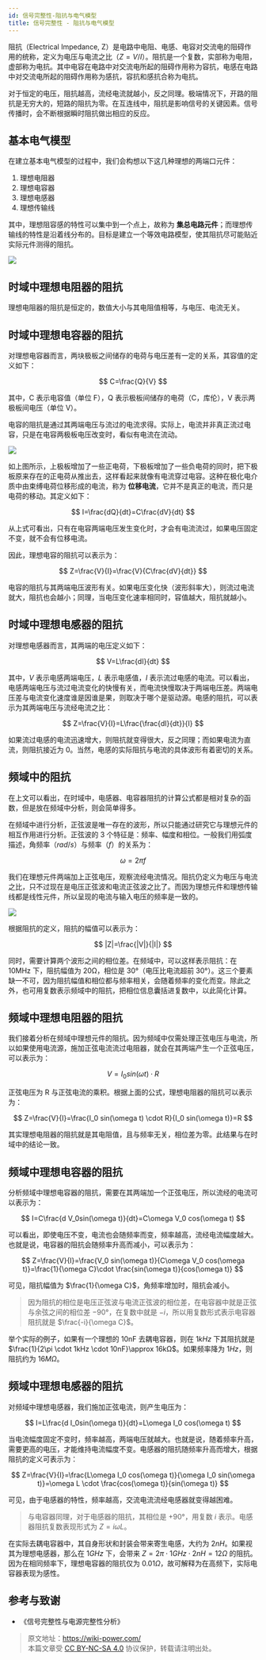 ```yaml
---
id: 信号完整性-阻抗与电气模型
title: 信号完整性 - 阻抗与电气模型
---
```


阻抗（Electrical Impedance, Z）是电路中电阻、电感、电容对交流电的阻碍作用的统称，定义为电压与电流之比（$Z=V/I$）。阻抗是一个复数，实部称为电阻，虚部称为电抗。其中电容在电路中对交流电所起的阻碍作用称为容抗，电感在电路中对交流电所起的阻碍作用称为感抗，容抗和感抗合称为电抗。

对于恒定的电压，阻抗越高，流经电流就越小，反之同理。极端情况下，开路的阻抗是无穷大的，短路的阻抗为零。在互连线中，阻抗是影响信号的关键因素。信号传播时，会不断根据瞬时阻抗做出相应的反应。

## 基本电气模型

在建立基本电气模型的过程中，我们会构想以下这几种理想的两端口元件：

1. 理想电阻器
2. 理想电容器
3. 理想电感器
4. 理想传输线

其中，理想阻容感的特性可以集中到一个点上，故称为 **集总电路元件**；而理想传输线的特性是沿着线分布的。目标是建立一个等效电路模型，使其阻抗尽可能贴近实际元件测得的阻抗。

![](https://wiki-media-1253965369.cos.ap-guangzhou.myqcloud.com/img/20221219164410.png)

## 时域中理想电阻器的阻抗

理想电阻器的阻抗是恒定的，数值大小与其电阻值相等，与电压、电流无关。

## 时域中理想电容器的阻抗

对理想电容器而言，两块极板之间储存的电荷与电压差有一定的关系，其容值的定义如下：

$$
C=\frac{Q}{V}
$$

其中，C 表示电容值（单位 F），Q 表示极板间储存的电荷（C，库伦），V 表示两极板间电压（单位 V）。

电容的阻抗是通过其两端电压与流过的电流求得。实际上，电流并非真正流过电容，只是在电容两极板电压改变时，看似有电流在流动。

![](https://wiki-media-1253965369.cos.ap-guangzhou.myqcloud.com/img/20221219215752.png)

如上图所示，上极板增加了一些正电荷，下极板增加了一些负电荷的同时，把下极板原来存在的正电荷从推出去，这样看起来就像有电流穿过电容。这种在极化电介质中由束缚电荷位移形成的电流，称为 **位移电流**，它并不是真正的电流，而只是电荷的移动。其定义如下：

$$
I=\frac{dQ}{dt}=C\frac{dV}{dt}
$$

从上式可看出，只有在电容两端电压发生变化时，才会有电流流过，如果电压固定不变，就不会有位移电流。

因此，理想电容的阻抗可以表示为：

$$
Z=\frac{V}{I}=\frac{V}{C\frac{dV}{dt}}
$$

电容的阻抗与其两端电压波形有关。如果电压变化快（波形斜率大），则流过电流就大，阻抗也会越小；同理，当电压变化速率相同时，容值越大，阻抗就越小。

## 时域中理想电感器的阻抗

对理想电感器而言，其两端的电压定义如下：

$$
V=L\frac{dI}{dt}
$$

其中，$V$ 表示电感两端电压，$L$ 表示电感值，$I$ 表示流过电感的电流。可以看出，电感两端电压与流过电流变化的快慢有关，而电流快慢取决于两端电压差。两端电压差与电流变化速度谁是因谁是果，则取决于哪个是驱动源。电感的阻抗，可以表示为其两端电压与流经电流之比：

$$
Z=\frac{V}{I}=L\frac{\frac{dI}{dt}}{I}
$$

如果流过电感的电流迅速增大，则阻抗就变得很大，反之同理；而如果电流为直流，则阻抗接近为 0。当然，电感的实际阻抗与电流的具体波形有着密切的关系。

## 频域中的阻抗

在上文可以看出，在时域中，电感器、电容器阻抗的计算公式都是相对复杂的函数，但是放在频域中分析，则会简单得多。

在频域中进行分析，正弦波是唯一存在的波形，所以只能通过研究它与理想元件的相互作用进行分析。正弦波的 3 个特征是：频率、幅度和相位。一般我们用弧度描述，角频率（$rad/s$）与频率（$f$）的关系为：

$$
\omega=2\pi f
$$

我们在理想元件两端加上正弦电压，观察流经电流情况。阻抗仍定义为电压与电流之比，只不过现在是电压正弦波和电流正弦波之比了。而因为理想元件和理想传输线都是线性元件，所以呈现的电流与输入电压的频率是一致的。

![](https://wiki-media-1253965369.cos.ap-guangzhou.myqcloud.com/img/20221219231954.png)

根据阻抗的定义，阻抗的幅值可以表示为：

$$
|Z|=\frac{|V|}{|I|}
$$

同时，需要计算两个波形之间的相位差。在频域中，可以这样表示阻抗：在 10MHz 下，阻抗幅值为 20Ω，相位是 30°（电压比电流超前 30°）。这三个要素缺一不可，因为阻抗幅值和相位都与频率相关，会随着频率的变化而变。除此之外，也可用复数表示频域中的阻抗，把相位信息囊括进复数中，以此简化计算。

## 频域中理想电阻器的阻抗

我们接着分析在频域中理想元件的阻抗。因为频域中仅需处理正弦电压与电流，所以如果使用电流源，施加正弦电流流过电阻器，就会在其两端产生一个正弦电压，可以表示为：

$$
V=I_0 sin(\omega t) \cdot R
$$

正弦电压为 R 与正弦电流的乘积。根据上面的公式，理想电阻器的阻抗可以表示为：

$$
Z=\frac{V}{I}=\frac{I_0 sin(\omega t) \cdot R}{I_0 sin(\omega t)}=R
$$

其实理想电阻器的阻抗就是其电阻值，且与频率无关，相位差为零。此结果与在时域中的结论一致。

## 频域中理想电容器的阻抗

分析频域中理想电容器的阻抗，需要在其两端加一个正弦电压，所以流经的电流可以表示为：

$$
I=C\frac{d V_0sin(\omega t)}{dt}=C\omega V_0 cos(\omega t)
$$

可以看出，即使电压不变，电流也会随频率而变，频率越高，流经电流幅度越大。也就是说，电容器的阻抗会随频率升高而减小，可以表示为：

$$
Z=\frac{V}{I}=\frac{V_0 sin(\omega t)}{C\omega V_0 cos(\omega t)}=\frac{1}{\omega C}\cdot \frac{sin(\omega t)}{cos(\omega t)}
$$

可见，阻抗幅值为 $\frac{1}{\omega C}$，角频率增加时，阻抗会减小。

> 因为阻抗的相位是电压正弦波与电流正弦波的相位差，在电容器中就是正弦与余弦之间的相位差 $-90°$，在复数中就是 $-i$，所以用复数形式表示电容器阻抗就是 $\frac{-i}{\omega C}$。

举个实际的例子，如果有一个理想的 10nF 去耦电容器，则在 $1kHz$ 下其阻抗就是 $\frac{1}{2\pi \cdot 1kHz \cdot 10nF}\approx 16kΩ$。如果频率降为 $1Hz$，则阻抗约为 $16MΩ$。

## 频域中理想电感器的阻抗

对频域中理想电感器，我们施加正弦电流，则产生电压为：

$$
I=L\frac{d I_0sin(\omega t)}{dt}=L\omega I_0 cos(\omega t)
$$

当电流幅度固定不变时，频率越高，两端电压就越大。也就是说，随着频率升高，需要更高的电压，才能维持电流幅度不变。电感器的阻抗随频率升高而增大，根据阻抗的定义可表示为：

$$
Z=\frac{V}{I}=\frac{L\omega I_0 cos(\omega t)}{\omega I_0 sin(\omega t)}=\omega L \cdot \frac{cos(\omega t)}{sin(\omega t)}
$$

可见，由于电感器的特性，频率越高，交流电流流经电感器就变得越困难。

> 与电容器同理，对于电感器的阻抗，其相位是 $+90°$，用复数 $i$ 表示。电感器阻抗复数表现形式为 $Z=i\omega L$。

在实际去耦电容器中，其自身形状和封装会带来寄生电感，大约为 $2nH$。如果视其为理想电感器，那么在 $1GHz$ 下，会带来 $Z=2\pi \cdot 1GHz \cdot 2nH=12Ω$ 的阻抗。因为在相同频率下，理想电容器的阻抗仅为 $0.01Ω$，故可解释为在高频下，实际电容器表现为感性。

## 参考与致谢

- 《信号完整性与电源完整性分析》

> 原文地址：<https://wiki-power.com/>  
> 本篇文章受 [CC BY-NC-SA 4.0](https://creativecommons.org/licenses/by/4.0/deed.zh) 协议保护，转载请注明出处。
